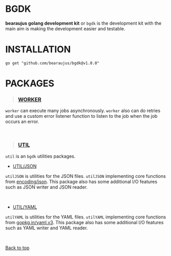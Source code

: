 # BGDK

**bearaujus golang development kit** or `bgdk` is the development kit
with the main aim is making the development easier and testable.

# INSTALLATION


```shell
go get "github.com/bearaujus/bgdk@v1.0.0"
```

# PACKAGES

> ### [WORKER](https://github.com/bearaujus/bgdk/tree/master/worker)

`worker` can execute many jobs asynchronously.
`worker` also can do retries and use a custom error listener function
to listen to the job when the job occurs an error.

&nbsp;

> ### [UTIL](https://github.com/bearaujus/bgdk/tree/master/util)

`util` is an `bgdk` utilities packages.

- [UTIL/JSON](https://github.com/bearaujus/bgdk/tree/master/util/json)

`utilJSON` is utilities for the JSON files. `utilJSON` implementing core functions from [encoding/json](https://cs.opensource.google/go/go/+/master:/src/encoding/json/).
This package also has some additional I/O features such as JSON writer and JSON reader.

&nbsp;

- [UTIL/YAML](https://github.com/bearaujus/bgdk/tree/master/util/yaml)

`utilYAML` is utilities for the YAML files. `utilYAML` implementing core functions from [gopkg.in/yaml.v3](https://gopkg.in/yaml.v3).
This package also has some additional I/O features such as YAML writer and YAML reader.

&nbsp;

[Back to top](#bgdk) 
